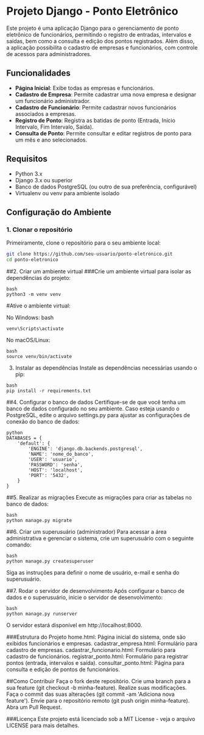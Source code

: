 # Projeto Django - Ponto Eletrônico

Este projeto é uma aplicação Django para o gerenciamento de ponto eletrônico de funcionários, permitindo o registro de entradas, intervalos e saídas, bem como a consulta e edição dos pontos registrados. Além disso, a aplicação possibilita o cadastro de empresas e funcionários, com controle de acessos para administradores.

## Funcionalidades

- **Página Inicial**: Exibe todas as empresas e funcionários.
- **Cadastro de Empresa**: Permite cadastrar uma nova empresa e designar um funcionário administrador.
- **Cadastro de Funcionário**: Permite cadastrar novos funcionários associados a empresas.
- **Registro de Ponto**: Registra as batidas de ponto (Entrada, Início Intervalo, Fim Intervalo, Saída).
- **Consulta de Ponto**: Permite consultar e editar registros de ponto para um mês e ano selecionados.

## Requisitos

- Python 3.x
- Django 3.x ou superior
- Banco de dados PostgreSQL (ou outro de sua preferência, configurável)
- Virtualenv ou venv para ambiente isolado

## Configuração do Ambiente

### 1. Clonar o repositório

Primeiramente, clone o repositório para o seu ambiente local:

```bash
git clone https://github.com/seu-usuario/ponto-eletronico.git
cd ponto-eletronico
```

##2. Criar um ambiente virtual
###Crie um ambiente virtual para isolar as dependências do projeto:
```
bash
python3 -m venv venv
````
#Ative o ambiente virtual:

No Windows:
bash
````
venv\Scripts\activate
````
No macOS/Linux:
````
bash
source venv/bin/activate
````
3. Instalar as dependências
Instale as dependências necessárias usando o pip:
````
bash
pip install -r requirements.txt
````
##4. Configurar o banco de dados
Certifique-se de que você tenha um banco de dados configurado no seu ambiente. Caso esteja usando o PostgreSQL, edite o arquivo settings.py para ajustar as configurações de conexão do banco de dados:
````
python
DATABASES = {
    'default': {
        'ENGINE': 'django.db.backends.postgresql',
        'NAME': 'nome_do_banco',
        'USER': 'usuario',
        'PASSWORD': 'senha',
        'HOST': 'localhost',
        'PORT': '5432',
    }
}
````
##5. Realizar as migrações
Execute as migrações para criar as tabelas no banco de dados:
````
bash
python manage.py migrate
````
##6. Criar um superusuário (administrador)
Para acessar a área administrativa e gerenciar o sistema, crie um superusuário com o seguinte comando:
````
bash
python manage.py createsuperuser
````
Siga as instruções para definir o nome de usuário, e-mail e senha do superusuário.

##7. Rodar o servidor de desenvolvimento
Após configurar o banco de dados e o superusuário, inicie o servidor de desenvolvimento:
````
bash
python manage.py runserver
````
O servidor estará disponível em http://localhost:8000.

###Estrutura do Projeto
home.html: Página inicial do sistema, onde são exibidos funcionários e empresas.
cadastrar_empresa.html: Formulário para cadastro de empresas.
cadastrar_funcionario.html: Formulário para cadastro de funcionários.
registrar_ponto.html: Formulário para registrar pontos (entrada, intervalos e saída).
consultar_ponto.html: Página para consulta e edição de pontos de funcionários.

##Como Contribuir
Faça o fork deste repositório.
Crie uma branch para a sua feature (git checkout -b minha-feature).
Realize suas modificações.
Faça o commit das suas alterações (git commit -am 'Adiciona nova feature').
Envie para o repositório remoto (git push origin minha-feature).
Abra um Pull Request.

###Licença
Este projeto está licenciado sob a MIT License - veja o arquivo LICENSE para mais detalhes.


